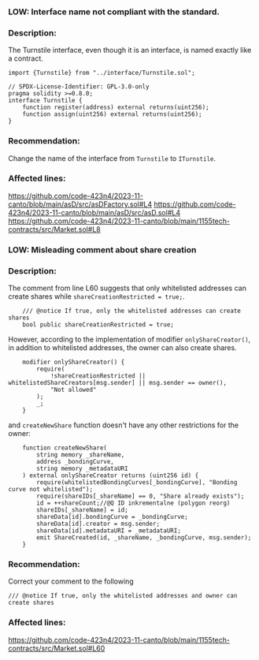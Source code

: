 ### LOW: Interface name not compliant with the standard.

### Description:
The Turnstile interface, even though it is an interface, is named exactly like a contract.
```solidity
import {Turnstile} from "../interface/Turnstile.sol";
```

```solidity
// SPDX-License-Identifier: GPL-3.0-only
pragma solidity >=0.8.0;
interface Turnstile {
    function register(address) external returns(uint256);
    function assign(uint256) external returns(uint256);
}
```

### Recommendation:
Change the name of the interface from `Turnstile` to `ITurnstile`.

### Affected lines:
https://github.com/code-423n4/2023-11-canto/blob/main/asD/src/asDFactory.sol#L4
https://github.com/code-423n4/2023-11-canto/blob/main/asD/src/asD.sol#L4
https://github.com/code-423n4/2023-11-canto/blob/main/1155tech-contracts/src/Market.sol#L8

### LOW: Misleading comment about share creation

### Description:
The comment from line L60 suggests that only whitelisted addresses can create shares while `shareCreationRestricted = true;`.
```solidity
    /// @notice If true, only the whitelisted addresses can create shares
    bool public shareCreationRestricted = true;
```
However, according to the implementation of modifier `onlyShareCreator()`, in addition to whitelisted addresses, the owner can also create shares.

```solidity
    modifier onlyShareCreator() {
        require(
            !shareCreationRestricted || whitelistedShareCreators[msg.sender] || msg.sender == owner(),
            "Not allowed"
        );
        _;
    }
```
and `createNewShare` function doesn't have any other restrictions for the owner:
```solidity
    function createNewShare(
        string memory _shareName,
        address _bondingCurve,
        string memory _metadataURI
    ) external onlyShareCreator returns (uint256 id) {
        require(whitelistedBondingCurves[_bondingCurve], "Bonding curve not whitelisted");
        require(shareIDs[_shareName] == 0, "Share already exists");
        id = ++shareCount;//@Q ID inkrementalne (polygon reorg)
        shareIDs[_shareName] = id;
        shareData[id].bondingCurve = _bondingCurve;
        shareData[id].creator = msg.sender;
        shareData[id].metadataURI = _metadataURI;
        emit ShareCreated(id, _shareName, _bondingCurve, msg.sender);
    }
```

### Recommendation:
Correct your comment to the following
```solidity
/// @notice If true, only the whitelisted addresses and owner can create shares
```

### Affected lines:
https://github.com/code-423n4/2023-11-canto/blob/main/1155tech-contracts/src/Market.sol#L60